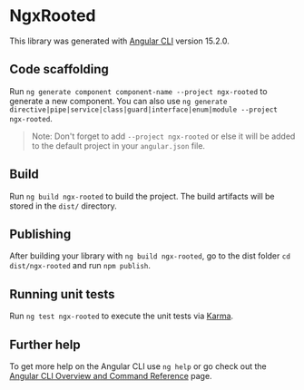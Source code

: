 # NgxRooted

This library was generated with [Angular CLI](https://github.com/angular/angular-cli) version 15.2.0.

## Code scaffolding

Run `ng generate component component-name --project ngx-rooted` to generate a new component. You can also use `ng generate directive|pipe|service|class|guard|interface|enum|module --project ngx-rooted`.
> Note: Don't forget to add `--project ngx-rooted` or else it will be added to the default project in your `angular.json` file. 

## Build

Run `ng build ngx-rooted` to build the project. The build artifacts will be stored in the `dist/` directory.

## Publishing

After building your library with `ng build ngx-rooted`, go to the dist folder `cd dist/ngx-rooted` and run `npm publish`.

## Running unit tests

Run `ng test ngx-rooted` to execute the unit tests via [Karma](https://karma-runner.github.io).

## Further help

To get more help on the Angular CLI use `ng help` or go check out the [Angular CLI Overview and Command Reference](https://angular.io/cli) page.
